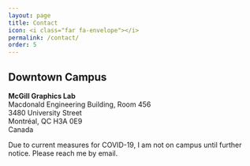 ```yaml
---
layout: page
title: Contact
icon: <i class="far fa-envelope"></i>
permalink: /contact/
order: 5
---
```


## Downtown Campus
__McGill Graphics Lab__<br>
Macdonald Engineering Building, Room 456 <br>
3480 University Street<br>
Montréal, QC H3A 0E9<br>
Canada

<div class="alert">
  Due to current measures for COVID-19, I am not on campus until further notice. Please reach me by email.